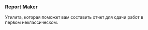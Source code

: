 ### Report Maker
Утилита, которая поможет вам составить отчет для сдачи работ в первом неклассическом.
